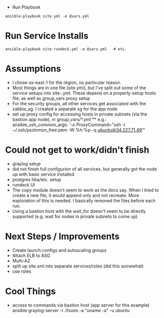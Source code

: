 * Run Playbook

```
ansible-playbook site.yml -e @vars.yml
```

# Run Service Installs

```
ansible-playbook site-rundeck.yml -e @vars.yml   # etc.
```

# Assumptions

* I chose us-east-1 for the region, no particular reason.
* Most things are in one file (site.yml), but I've split out some of the service setups into site-<SERVICE>.yml.  These depend on a properly-setup hosts file, as well as group_vars proxy setup
* For the security groups, all other services get associated with the zabbix_sg.  I created a separate sg for the app node
* set up proxy config for accessing hosts in private subnets (via the bastion app node), in group\_vars/*.yml
** e.g.:  ansible_ssh_common_args: '-o ProxyCommand="ssh -i ~/.ssh/psolomon_free.pem -W %h:%p -q ubuntu@34.227.71.49"'

# Could not get to work/didn't finish

* graylog setup
* did not finish full configurion of all services, but generally got the node up with basic service installed
* postgres hba/etc. setup
* rundeck UI
* The copy module doesn't seem to work as the docs say.   When I tried to create a new file, it would append only and not recreate.  More exploration of this is needed.  I basically removed the files before each run.
* Using a bastion host with the wait_for doesn't seem to be directly supported (e.g. wait for nodes in private subnets to come up)

# Next Steps / Improvements

* Create launch configs and autoscaling groups
* Attach ELB to ASG
* Multi-AZ
* split up site.xml into separate services/roles (did this somewhat)
* use roles

# Cool Things

* access to commands via bastion host (app server for this example) ansible graylog-server -i ./hosts -a "uname -a" -u ubuntu

